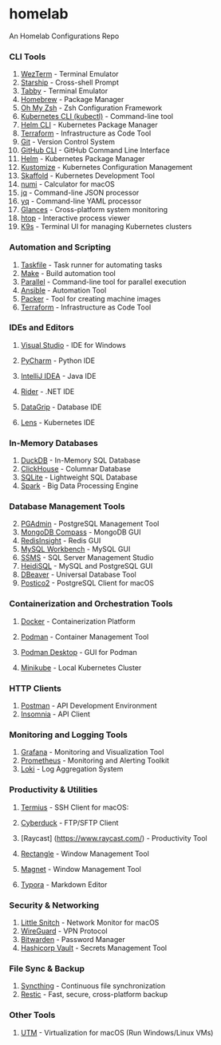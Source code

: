 # homelab

An Homelab Configurations Repo

### CLI Tools

1. [WezTerm](https://wezterm.org/install/macos.html) - Terminal Emulator
2. [Starship](https://starship.rs/) - Cross-shell Prompt
3. [Tabby](https://tabby.sh/) - Terminal Emulator
4. [Homebrew](https://brew.sh/) - Package Manager
5. [Oh My Zsh](https://ohmyz.sh/) - Zsh Configuration Framework
6. [Kubernetes CLI (kubectl)](https://kubernetes.io/docs/tasks/tools/) - Command-line tool
7. [Helm CLI](https://helm.sh/docs/intro/install/) - Kubernetes Package Manager
8. [Terraform](https://www.terraform.io/downloads.html) - Infrastructure as Code Tool
9. [Git](https://git-scm.com/downloads) - Version Control System
10. [GitHub CLI](https://cli.github.com/) - GitHub Command Line Interface
11. [Helm](https://helm.sh/docs/intro/install/) - Kubernetes Package Manager
12. [Kustomize](https://kubernetes-sigs.github.io/kustomize/installation/) - Kubernetes Configuration Management
13. [Skaffold](https://skaffold.dev/docs/install/) - Kubernetes Development Tool
14. [numi](https://numi.app/) - Calculator for macOS
15. [jq](https://stedolan.github.io/jq/download/) - Command-line JSON processor
16. [yq](https://mikefarah.gitbook.io/yq) - Command-line YAML processor
17. [Glances](https://nicolargo.github.io/glances/) - Cross-platform system monitoring
18. [htop](https://htop.dev/) - Interactive process viewer
19. [K9s](https://k9scli.io/) - Terminal UI for managing Kubernetes clusters

### Automation and Scripting

1. [Taskfile](https://taskfile.dev/) - Task runner for automating tasks
2. [Make](https://formulae.brew.sh/formula/make) - Build automation tool
3. [Parallel](https://formulae.brew.sh/formula/parallel#default) - Command-line tool for parallel execution
4. [Ansible](https://docs.ansible.com/ansible/latest/installation_guide/intro_installation.html) - Automation Tool
5. [Packer](https://www.packer.io/downloads) - Tool for creating machine images
6. [Terraform](https://www.terraform.io/downloads.html) - Infrastructure as Code Tool

### IDEs and Editors

1. [Visual Studio](https://visualstudio.microsoft.com/downloads/) - IDE for Windows

2. [PyCharm](https://www.jetbrains.com/pycharm/download/) - Python IDE
3. [IntelliJ IDEA](https://www.jetbrains.com/idea/download/) - Java IDE
4. [Rider](https://www.jetbrains.com/rider/download/) - .NET IDE
5. [DataGrip](https://www.jetbrains.com/datagrip/download/) - Database IDE
6. [Lens](https://k8slens.dev/) - Kubernetes IDE

### In-Memory Databases

1. [DuckDB](https://duckdb.org/docs/installation/index.html) - In-Memory SQL Database
2. [ClickHouse](https://clickhouse.com/clickhouse#getting_started) - Columnar Database
3. [SQLite](https://www.sqlite.org/download.html) - Lightweight SQL Database
4. [Spark](https://spark.apache.org/downloads.html) - Big Data Processing Engine

### Database Management Tools

2. [PGAdmin](https://www.pgadmin.org/download/) - PostgreSQL Management Tool
3. [MongoDB Compass](https://www.mongodb.com/try/download/compass) - MongoDB GUI
4. [RedisInsight](https://redis.io/docs/insight/) - Redis GUI
5. [MySQL Workbench](https://www.mysql.com/products/workbench/) - MySQL GUI
6. [SSMS](https://docs.microsoft.com/en-us/sql/ssms/download-sql-server-management-studio-ssms) - SQL Server Management Studio
7. [HeidiSQL](https://www.heidisql.com/download.php) - MySQL and PostgreSQL GUI
8. [DBeaver](https://dbeaver.io/download/) - Universal Database Tool
9. [Postico2](https://eggerapps.at/postico/) - PostgreSQL Client for macOS

### Containerization and Orchestration Tools

1. [Docker](https://www.docker.com/) - Containerization Platform

2. [Podman](https://podman.io/) - Container Management Tool
3. [Podman Desktop](https://podman-desktop.io/) - GUI for Podman
4. [Minikube](https://minikube.sigs.k8s.io/docs/) - Local Kubernetes Cluster

### HTTP Clients

1. [Postman](https://www.postman.com/downloads/) - API Development Environment
2. [Insomnia](https://insomnia.rest/download) - API Client

### Monitoring and Logging Tools

1. [Grafana](https://grafana.com/grafana/download) - Monitoring and Visualization Tool
2. [Prometheus](https://prometheus.io/download/) - Monitoring and Alerting Toolkit
3. [Loki](https://grafana.com/oss/loki/) - Log Aggregation System

### Productivity & Utilities

1. [Termius](https://termius.com/) - SSH Client
   for macOS:
2. [Cyberduck](https://cyberduck.io/) - FTP/SFTP Client

3. [Raycast] (https://www.raycast.com/) - Productivity Tool
4. [Rectangle](https://rectangleapp.com/) - Window Management Tool
5. [Magnet](https://magnet.crowdcafe.com/) - Window Management Tool
6. [Typora](https://typora.io/) - Markdown Editor

### Security & Networking

1. [Little Snitch](https://www.obdev.at/products/littlesnitch/download.html) - Network Monitor for macOS
2. [WireGuard](https://www.wireguard.com/install/) - VPN Protocol
3. [Bitwarden](https://bitwarden.com/download/) - Password Manager
4. [Hashicorp Vault](https://developer.hashicorp.com/vault) - Secrets Management Tool

### File Sync & Backup

1. [Syncthing](https://syncthing.net/) - Continuous file synchronization
2. [Restic](https://restic.net/) - Fast, secure, cross-platform backup

### Other Tools

1. [UTM](https://mac.getutm.app/) - Virtualization for macOS (Run Windows/Linux VMs)
